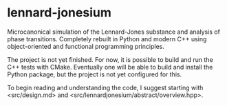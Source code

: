 # lennard-jonesium

Microcanonical simulation of the Lennard-Jones substance and analysis of phase transitions.
Completely rebuilt in Python and modern C++ using object-oriented and functional programming
principles.

The project is not yet finished.  For now, it is possible to build and run the C++ tests with
CMake.  Eventually one will be able to build and install the Python package, but the project is not
yet configured for this.

To begin reading and understanding the code, I suggest starting with <src/design.md> and
<src/lennardjonesium/abstract/overview.hpp>.

